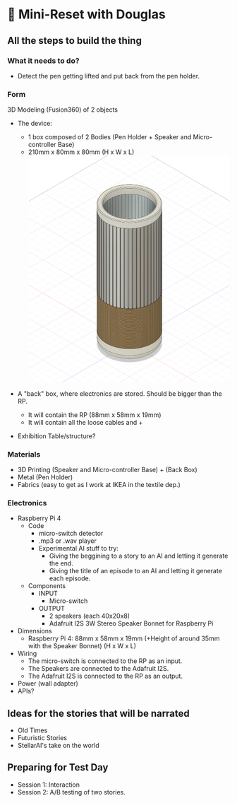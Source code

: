 # 🔁 Mini-Reset with Douglas

## All the steps to build the thing

### What it needs to do?
- Detect the pen getting lifted and put back from the pen holder.

### Form
3D Modeling (Fusion360) of 2 objects
- The device:
    - 1 box composed of 2 Bodies (Pen Holder + Speaker and Micro-controller Base)
    - 210mm x 80mm x 80mm (H x W x L)
![Screenshot](/process/2023-12-05/sketch4.png)

- A "back" box, where electronics are stored. Should be bigger than the RP.
    - It will contain the RP (88mm x 58mm x 19mm)
    - It will contain all the loose cables and +
- Exhibition Table/structure?

### Materials
- 3D Printing (Speaker and Micro-controller Base) + (Back Box)
- Metal (Pen Holder)
- Fabrics (easy to get as I work at IKEA in the textile dep.)

### Electronics
- Raspberry Pi 4
    - Code
        - micro-switch detector
        - .mp3 or .wav player
        - Experimental AI stuff to try:
            - Giving the beggining to a story to an AI and letting it generate the end.
            - Giving the title of an episode to an AI and letting it generate each episode.
    - Components
        - INPUT
            - Micro-switch
        - OUTPUT
            - 2 speakers (each 40x20x8)
            - Adafruit I2S 3W Stereo Speaker Bonnet for Raspberry Pi
- Dimensions
    - Raspberry Pi 4: 88mm x 58mm x 19mm (+Height of around 35mm with the Speaker Bonnet) (H x W x L)
- Wiring
    - The micro-switch is connected to the RP as an input.
    - The Speakers are connected to the Adafruit I2S.
    - The Adafruit I2S is connected to the RP as an output.
- Power (wall adapter)
- APIs?


## Ideas for the stories that will be narrated
- Old Times
- Futuristic Stories
- StellarAI's take on the world

## Preparing for Test Day
- Session 1: Interaction
- Session 2: A/B testing of two stories.